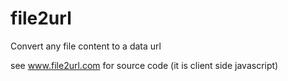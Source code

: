file2url
========

Convert any file content to a data url

see www.file2url.com for source code (it is client side javascript)
